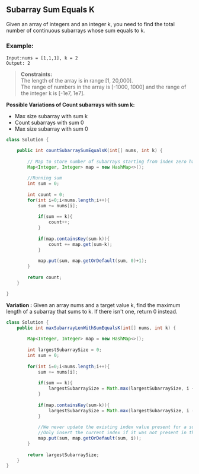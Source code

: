 ## Subarray Sum Equals K

Given an array of integers and an integer k, you need to find the total number of continuous subarrays whose sum equals to k.

### Example:
```
Input:nums = [1,1,1], k = 2
Output: 2
```

> **Constraints:**  
> The length of the array is in range [1, 20,000].  
> The range of numbers in the array is [-1000, 1000] and the range of the integer k is [-1e7, 1e7].
 

**Possible Variations of Count subarrays with sum k:** 
* Max size subarray with sum k
* Count subarrays with sum 0
* Max size subarray with sum 0


```java
class Solution {

    public int countSubarraySumEqualsK(int[] nums, int k) {
        
        // Map to store number of subarrays starting from index zero having particular value of sum. 
        Map<Integer, Integer> map = new HashMap<>();
               
        //Running sum
        int sum = 0;       
         
        int count = 0;
        for(int i=0;i<nums.length;i++){
            sum += nums[i];
           
            if(sum == k){
                count++;
            }
            
            if(map.containsKey(sum-k)){
                count += map.get(sum-k);
            }
            
            map.put(sum, map.getOrDefault(sum, 0)+1);
        }
        
        return count;
    }

}
```  

**Variation :**
Given an array nums and a target value k, find the maximum length of a subarray that sums to k. If there isn't one, return 0 instead.


```java
class Solution {
    public int maxSubarrayLenWithSumEqualsK(int[] nums, int k) {
        
        Map<Integer, Integer> map = new HashMap<>();
        
        int largestSubarraySize = 0;
        int sum = 0;
        
        for(int i=0;i<nums.length;i++){
            sum += nums[i];
            
            if(sum == k){
                largestSubarraySize = Math.max(largestSubarraySize, i + 1);
            }
            
            if(map.containsKey(sum-k)){
                largestSubarraySize = Math.max(largestSubarraySize, i - map.get(sum-k)); 
            }
            
            //We never update the existing index value present for a sum key
            //Only insert the current index if it was not present in the map for this sum
            map.put(sum, map.getOrDefault(sum, i));
        }
        
        return largestSubarraySize;
    }
}
```
